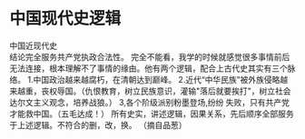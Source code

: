 # 中国现代史逻辑  
中国近现代史  
结论完全服务共产党执政合法性。 
完全不能看，我学的时候就感觉很多事情前后无法连接，根本理解不了事情的缘由。他有两个逻辑，配合上古代史其实有三个脉络。
1.中国政治越来越腐朽，在清朝达到巅峰。
2.近代“中华民族”被外族侵略越来越重，丧权辱国。（仇恨教育，树立民族意识，灌输"落后就要挨打"，树立社会达尔文主义观念，培养战狼。）
3,各个阶级派别粉墨登场,纷纷 失败，只有共产党才能救中国。（五毛达成！）
所有史实，讲述逻辑，因果关系，先后顺序全部服务于上述逻辑。不符合的删，改，换。 
（摘自品葱）
